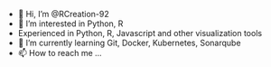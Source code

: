- 👋 Hi, I’m @RCreation-92
- 👀 I’m interested in Python, R
- Experienced in Python, R, Javascript and other visualization tools
- 🌱 I’m currently learning Git, Docker, Kubernetes, Sonarqube
- 📫 How to reach me ...

<!---
RCreation-92/RCreation-92 is a ✨ special ✨ repository because its `README.md` (this file) appears on your GitHub profile.
You can click the Preview link to take a look at your changes.
--->
